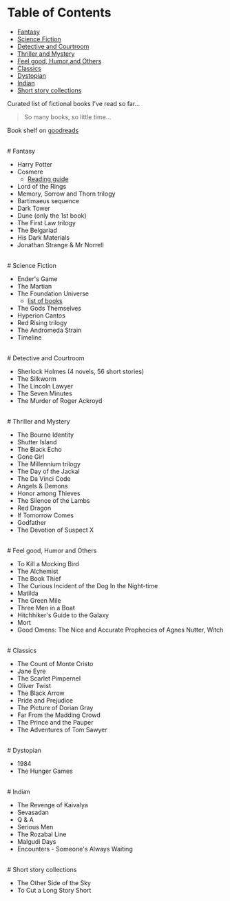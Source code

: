 # <a name="table-of-contents"></a>Table of Contents

* [Fantasy](#fantasy)
* [Science Fiction](#science-fiction)
* [Detective and Courtroom](#detective-and-courtroom)
* [Thriller and Mystery](#thriller-and-mystery)
* [Feel good, Humor and Others](#feel-good,-humor-and-others)
* [Classics](#classics)
* [Dystopian](#dystopian)
* [Indian](#indian)
* [Short story collections](#short-story-collections)

Curated list of fictional books I've read so far...

> So many books, so little time...

Book shelf on [goodreads](https://www.goodreads.com/review/list/49545669?shelf=read)

<br>
# <a name="fantasy"></a>Fantasy

* Harry Potter
* Cosmere
    * [Reading guide](http://botanicaxu.tumblr.com/post/144498644804/botanicaxu-edit-cosmere-books-reading-order)
* Lord of the Rings
* Memory, Sorrow and Thorn trilogy
* Bartimaeus sequence
* Dark Tower
* Dune (only the 1st book)
* The First Law trilogy
* The Belgariad
* His Dark Materials
* Jonathan Strange & Mr Norrell

<br>
# <a name="science-fiction"></a>Science Fiction

* Ender's Game
* The Martian
* The Foundation Universe
    * [list of books](https://en.wikipedia.org/wiki/Foundation_series#List_of_books_within_the_Foundation_Universe)
* The Gods Themselves
* Hyperion Cantos
* Red Rising trilogy
* The Andromeda Strain
* Timeline

<br>
# <a name="detective-and-courtroom"></a>Detective and Courtroom

* Sherlock Holmes (4 novels, 56 short stories)
* The Silkworm
* The Lincoln Lawyer
* The Seven Minutes
* The Murder of Roger Ackroyd

<br>
# <a name="thriller-and-mystery"></a>Thriller and Mystery

* The Bourne Identity
* Shutter Island
* The Black Echo
* Gone Girl
* The Millennium trilogy
* The Day of the Jackal
* The Da Vinci Code
* Angels & Demons
* Honor among Thieves
* The Silence of the Lambs
* Red Dragon
* If Tomorrow Comes
* Godfather
* The Devotion of Suspect X

<br>
# <a name="feel-good,-humor-and-others"></a>Feel good, Humor and Others

* To Kill a Mocking Bird
* The Alchemist
* The Book Thief
* The Curious Incident of the Dog In the Night-time
* Matilda
* The Green Mile
* Three Men in a Boat
* Hitchhiker's Guide to the Galaxy
* Mort
* Good Omens: The Nice and Accurate Prophecies of Agnes Nutter, Witch

<br>
# <a name="classics"></a>Classics

* The Count of Monte Cristo
* Jane Eyre
* The Scarlet Pimpernel
* Oliver Twist
* The Black Arrow
* Pride and Prejudice
* The Picture of Dorian Gray
* Far From the Madding Crowd
* The Prince and the Pauper
* The Adventures of Tom Sawyer

<br>
# <a name="dystopian"></a>Dystopian

* 1984
* The Hunger Games

<br>
# <a name="indian"></a>Indian

* The Revenge of Kaivalya
* Sevasadan
* Q & A
* Serious Men
* The Rozabal Line
* Malgudi Days
* Encounters - Someone's Always Waiting

<br>
# <a name="short-story-collections"></a>Short story collections

* The Other Side of the Sky
* To Cut a Long Story Short
